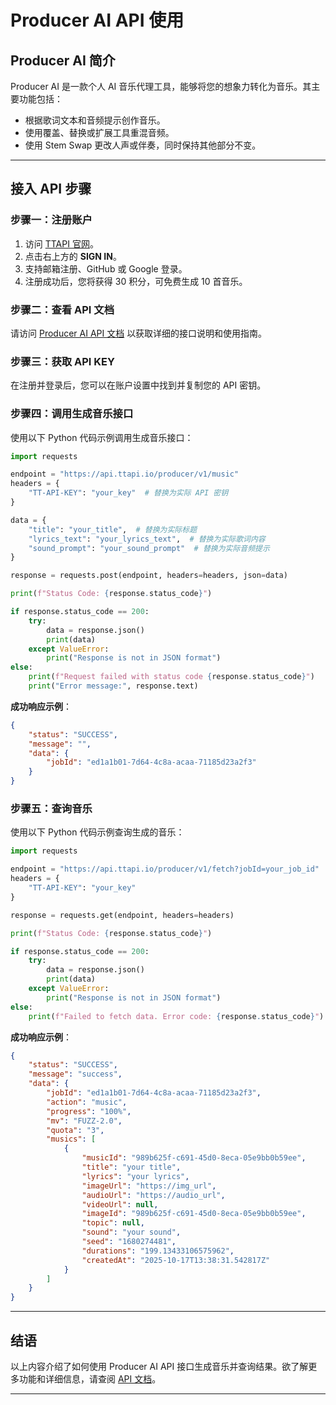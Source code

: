 
# Producer AI API 使用

## Producer AI 简介

Producer AI 是一款个人 AI 音乐代理工具，能够将您的想象力转化为音乐。其主要功能包括：

- 根据歌词文本和音频提示创作音乐。
- 使用覆盖、替换或扩展工具重混音频。
- 使用 Stem Swap 更改人声或伴奏，同时保持其他部分不变。

---

## 接入 API 步骤

### 步骤一：注册账户

1. 访问 [TTAPI 官网](https://ttapi.io)。
2. 点击右上方的 **SIGN IN**。
3. 支持邮箱注册、GitHub 或 Google 登录。
4. 注册成功后，您将获得 30 积分，可免费生成 10 首音乐。

### 步骤二：查看 API 文档

请访问 [Producer AI API 文档](https://ttapi.io/docs) 以获取详细的接口说明和使用指南。

### 步骤三：获取 API KEY

在注册并登录后，您可以在账户设置中找到并复制您的 API 密钥。

### 步骤四：调用生成音乐接口

使用以下 Python 代码示例调用生成音乐接口：

```python
import requests

endpoint = "https://api.ttapi.io/producer/v1/music"
headers = {
    "TT-API-KEY": "your_key"  # 替换为实际 API 密钥
}

data = {
    "title": "your_title",  # 替换为实际标题
    "lyrics_text": "your_lyrics_text",  # 替换为实际歌词内容
    "sound_prompt": "your_sound_prompt"  # 替换为实际音频提示
}

response = requests.post(endpoint, headers=headers, json=data)

print(f"Status Code: {response.status_code}")

if response.status_code == 200:
    try:
        data = response.json()
        print(data)
    except ValueError:
        print("Response is not in JSON format")
else:
    print(f"Request failed with status code {response.status_code}")
    print("Error message:", response.text)
```

**成功响应示例**：

```json
{
    "status": "SUCCESS",
    "message": "",
    "data": {
        "jobId": "ed1a1b01-7d64-4c8a-acaa-71185d23a2f3"
    }
}
```

### 步骤五：查询音乐

使用以下 Python 代码示例查询生成的音乐：

```python
import requests

endpoint = "https://api.ttapi.io/producer/v1/fetch?jobId=your_job_id"
headers = {
    "TT-API-KEY": "your_key"
}

response = requests.get(endpoint, headers=headers)

print(f"Status Code: {response.status_code}")

if response.status_code == 200:
    try:
        data = response.json()
        print(data)
    except ValueError:
        print("Response is not in JSON format")
else:
    print(f"Failed to fetch data. Error code: {response.status_code}")
```

**成功响应示例**：

```json
{
    "status": "SUCCESS",
    "message": "success",
    "data": {
        "jobId": "ed1a1b01-7d64-4c8a-acaa-71185d23a2f3",
        "action": "music",
        "progress": "100%",
        "mv": "FUZZ-2.0",
        "quota": "3",
        "musics": [
            {
                "musicId": "989b625f-c691-45d0-8eca-05e9bb0b59ee",
                "title": "your title",
                "lyrics": "your lyrics",
                "imageUrl": "https://img_url",
                "audioUrl": "https://audio_url",
                "videoUrl": null,
                "imageId": "989b625f-c691-45d0-8eca-05e9bb0b59ee",
                "topic": null,
                "sound": "your sound",
                "seed": "1680274481",
                "durations": "199.13433106575962",
                "createdAt": "2025-10-17T13:38:31.542817Z"
            }
        ]
    }
}
```

---

## 结语

以上内容介绍了如何使用 Producer AI API 接口生成音乐并查询结果。欲了解更多功能和详细信息，请查阅 [API 文档](https://ttapi.io/docs)。

---
